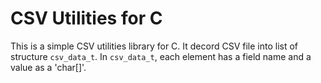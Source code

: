 # CSV Utilities for C

This is a simple CSV utilities library for C.
It decord CSV file into list of structure `csv_data_t`.
In `csv_data_t`, each element has a field name and a value as a 'char[]'.